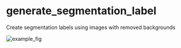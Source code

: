 # generate_segmentation_label
Create segmentation labels using images with removed backgrounds






![example_fig](https://user-images.githubusercontent.com/37736774/172372131-c30ffb20-4e23-4f39-b948-09e136f21ad0.PNG)

